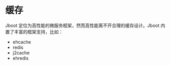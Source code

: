# 缓存

Jboot 定位为高性能的微服务框架，然而高性能离不开合理的缓存设计。Jboot 内置了丰富的框架支持，比如：

- ehcache
- redis
- j2cache
- ehredis


